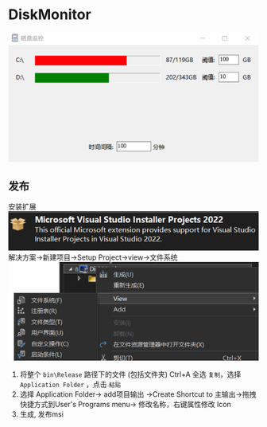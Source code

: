 # DiskMonitor

![home](image/home.png)

## 发布

安装扩展
![plugin](image/plugin.png)
解决方案->新建项目->Setup Project->view->文件系统
![view](image/view.png)

1. 将整个 `bin\Release` 路径下的文件 (包括文件夹) Ctrl+A 全选 `复制`，选择 `Application Folder` ，点击 `粘贴`
2. 选择 Application Folder-> add项目输出 ->Create Shortcut to 主输出->拖拽快捷方式到User's Programs menu-> 修改名称，右键属性修改 Icon
3. 生成, 发布msi
